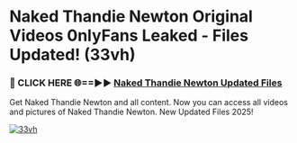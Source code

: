 # Naked Thandie Newton Original Videos 0nlyFans Leaked - Files Updated! (33vh)

<h3>🔴 CLICK HERE 🌐==►► <a href="https://tinyurl.com/yckcrads" rel="nofollow">Naked Thandie Newton Updated Files</a></h3>

Get Naked Thandie Newton and all content. Now you can access all videos and pictures of Naked Thandie Newton. New Updated Files 2025!

[![33vh](https://i.imgur.com/hpKpOFt.gif)](https://tinyurl.com/yckcrads)
